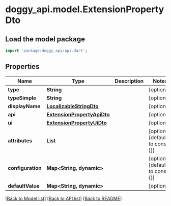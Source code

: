 # doggy_api.model.ExtensionPropertyDto

## Load the model package
```dart
import 'package:doggy_api/api.dart';
```

## Properties
Name | Type | Description | Notes
------------ | ------------- | ------------- | -------------
**type** | **String** |  | [optional] 
**typeSimple** | **String** |  | [optional] 
**displayName** | [**LocalizableStringDto**](LocalizableStringDto.md) |  | [optional] 
**api** | [**ExtensionPropertyApiDto**](ExtensionPropertyApiDto.md) |  | [optional] 
**ui** | [**ExtensionPropertyUiDto**](ExtensionPropertyUiDto.md) |  | [optional] 
**attributes** | [**List<ExtensionPropertyAttributeDto>**](ExtensionPropertyAttributeDto.md) |  | [optional] [default to const []]
**configuration** | **Map<String, dynamic>** |  | [optional] [default to const {}]
**defaultValue** | **Map<String, dynamic>** |  | [optional] 

[[Back to Model list]](../README.md#documentation-for-models) [[Back to API list]](../README.md#documentation-for-api-endpoints) [[Back to README]](../README.md)


